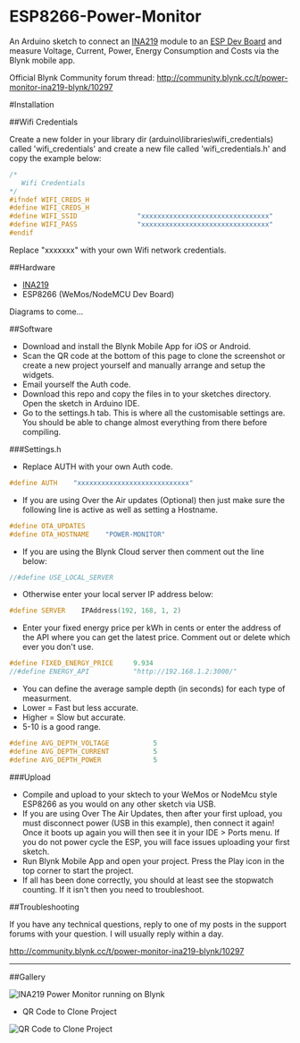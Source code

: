 # ESP8266-Power-Monitor
An Arduino sketch to connect an [INA219](https://www.aliexpress.com/item/Free-shipping-Zero-drift-CJMCU-219-INA219-I2C-interface-Bi-directional-current-power-monitoring-sensor/32688147341.html) module to an [ESP Dev Board](https://www.aliexpress.com/wholesale?SearchText=esp8266+mini) and measure Voltage, Current, Power, Energy Consumption and Costs via the Blynk mobile app.

Official Blynk Community forum thread: http://community.blynk.cc/t/power-monitor-ina219-blynk/10297

#Installation

##Wifi Credentials

Create a new folder in your library dir (arduino\libraries\wifi_credentials) called 'wifi_credentials' and create a new file called 'wifi_credentials.h' and copy the example below:

```cpp
/*
   Wifi Credentials
*/
#ifndef WIFI_CREDS_H
#define WIFI_CREDS_H
#define WIFI_SSID               "xxxxxxxxxxxxxxxxxxxxxxxxxxxxxxxx"
#define WIFI_PASS               "xxxxxxxxxxxxxxxxxxxxxxxxxxxxxxxx"
#endif
```

Replace "xxxxxxx" with your own Wifi network credentials.

##Hardware

* [INA219](https://www.aliexpress.com/item/Free-shipping-Zero-drift-CJMCU-219-INA219-I2C-interface-Bi-directional-current-power-monitoring-sensor/32688147341.html)
* ESP8266 (WeMos/NodeMCU Dev Board)

Diagrams to come...

##Software

* Download and install the Blynk Mobile App for iOS or Android.
* Scan the QR code at the bottom of this page to clone the screenshot or create a new project yourself and manually arrange and setup the widgets. 
* Email yourself the Auth code. 
* Download this repo and copy the files in to your sketches directory. Open the sketch in Arduino IDE. 
* Go to the settings.h tab. This is where all the customisable settings are. You should be able to change almost everything from there before compiling. 

###Settings.h

* Replace AUTH with your own Auth code.
```cpp
#define AUTH    "xxxxxxxxxxxxxxxxxxxxxxxxxxxx"
```
* If you are using Over the Air updates (Optional) then just make sure the following line is active as well as setting a Hostname.
```cpp
#define OTA_UPDATES
#define OTA_HOSTNAME    "POWER-MONITOR"
```
* If you are using the Blynk Cloud server then comment out the line below:
```cpp
//#define USE_LOCAL_SERVER
```
* Otherwise enter your local server IP address below:
```cpp
#define SERVER    IPAddress(192, 168, 1, 2)
```
* Enter your fixed energy price per kWh in cents or enter the address of the API where you can get the latest price. Comment out or delete which ever you don't use.
```cpp
#define FIXED_ENERGY_PRICE     9.934
//#define ENERGY_API           "http://192.168.1.2:3000/"
```
* You can define the average sample depth (in seconds) for each type of measurment. 
 * Lower = Fast but less accurate. 
 * Higher = Slow but accurate. 
 * 5-10 is a good range. 
```cpp
#define AVG_DEPTH_VOLTAGE           5
#define AVG_DEPTH_CURRENT           5
#define AVG_DEPTH_POWER             5
```

###Upload 

* Compile and upload to your sktech to your WeMos or NodeMcu style ESP8266 as you would on any other sketch via USB.
 * If you are using Over The Air Updates, then after your first upload, you must disconnect power (USB in this example), then connect it again! Once it boots up again you will then see it in your IDE > Ports menu. If you do not power cycle the ESP, you will face issues uploading your first sketch. 
* Run Blynk Mobile App and open your project. Press the Play icon in the top corner to start the project. 
* If all has been done correctly, you should at least see the stopwatch counting. If it isn't then you need to troubleshoot. 

##Troubleshooting

If you have any technical questions, reply to one of my posts in the support forums with your question. I will usually reply within a day. 

http://community.blynk.cc/t/power-monitor-ina219-blynk/10297

----
##Gallery

![INA219 Power Monitor running on Blynk](http://community.blynk.cc/uploads/default/original/2X/d/d8380acfb7de92c7fef6b4c939a5e46bf0166eac.PNG)

* QR Code to Clone Project

![QR Code to Clone Project](http://i.imgur.com/ZBcnOSH.jpg)
